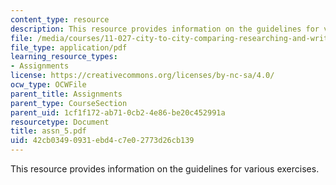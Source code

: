 ```yaml
---
content_type: resource
description: This resource provides information on the guidelines for various exercises.
file: /media/courses/11-027-city-to-city-comparing-researching-and-writing-about-cities-spring-2006/42cb03490931ebd4c7e02773d26cb139_assn_5.pdf
file_type: application/pdf
learning_resource_types:
- Assignments
license: https://creativecommons.org/licenses/by-nc-sa/4.0/
ocw_type: OCWFile
parent_title: Assignments
parent_type: CourseSection
parent_uid: 1cf1f172-ab71-0cb2-4e86-be20c452991a
resourcetype: Document
title: assn_5.pdf
uid: 42cb0349-0931-ebd4-c7e0-2773d26cb139
---
```

This resource provides information on the guidelines for various exercises.